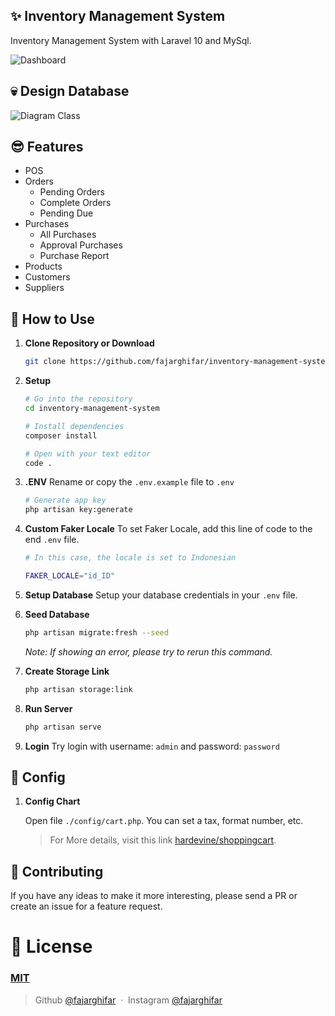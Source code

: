 ## ✨ Inventory Management System

Inventory Management System with Laravel 10 and MySql.

![Dashboard](https://user-images.githubusercontent.com/71541409/236858603-89e4be74-0a8b-4b4b-98b0-24e66ec5602d.png)

## 💀 Design Database
![Diagram Class](https://github.com/fajarghifar/inventory-management-system/assets/71541409/0c7d4163-96f5-4724-8741-4615e52ecf98)

## 😎 Features
- POS
- Orders
  - Pending Orders
  - Complete Orders
  - Pending Due
- Purchases
  - All Purchases
  - Approval Purchases
  - Purchase Report
- Products
- Customers
- Suppliers


## 🚀 How to Use

1. **Clone Repository or Download**
    ```bash
    git clone https://github.com/fajarghifar/inventory-management-system
    ```
    
2. **Setup**
    ```bash
    # Go into the repository
    cd inventory-management-system

    # Install dependencies
    composer install

    # Open with your text editor
    code .
    ```
   
3. **.ENV**
    Rename or copy the `.env.example` file to `.env`
    ```bash
    # Generate app key
    php artisan key:generate
    ```
   
4. **Custom Faker Locale**
    To set Faker Locale, add this line of code to the end `.env` file.
    ```bash
    # In this case, the locale is set to Indonesian

    FAKER_LOCALE="id_ID"
    ```

5. **Setup Database**
    Setup your database credentials in your `.env` file.

6. **Seed Database**
    ```bash
    php artisan migrate:fresh --seed
    ```
   *Note: If showing an error, please try to rerun this command.*

7. **Create Storage Link**
    ```bash
    php artisan storage:link
    ```

8. **Run Server**
    ```bash
    php artisan serve
    ```

9. **Login**
    Try login with username: `admin` and password: `password`

## 🚀 Config

1. **Config Chart**

    Open file `./config/cart.php`. You can set a tax, format number, etc.
    > For More details, visit this link [hardevine/shoppingcart](https://packagist.org/packages/hardevine/shoppingcart).

## 📝 Contributing

If you have any ideas to make it more interesting, please send a PR or create an issue for a feature request.

# 🤝 License

### [MIT](LICENSE)

> Github [@fajarghifar](https://github.com/fajarghifar) &nbsp;&middot;&nbsp;
> Instagram [@fajarghifar](https://instagram.com/fajarghifar)
